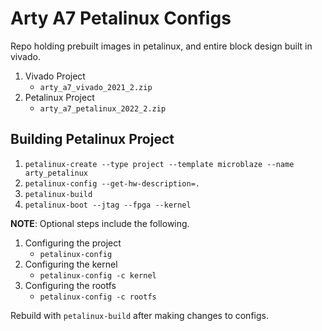 # Arty A7 Petalinux Configs
Repo holding prebuilt images in petalinux, and entire block design built in vivado.

1. Vivado Project
    - `arty_a7_vivado_2021_2.zip`
2. Petalinux Project
    - `arty_a7_petalinux_2022_2.zip`

## Building Petalinux Project

1. `petalinux-create --type project --template microblaze --name arty_petalinux`
2. `petalinux-config --get-hw-description=.`
3. `petalinux-build`
4. `petalinux-boot --jtag --fpga --kernel`

**NOTE**: Optional steps include the following.
1. Configuring the project
    - `petalinux-config`
2. Configuring the kernel
    - `petalinux-config -c kernel`
3. Configuring the rootfs
    - `petalinux-config -c rootfs`

Rebuild with `petalinux-build` after making changes to configs.
